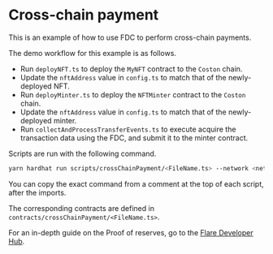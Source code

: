 # Cross-chain payment

This is an example of how to use FDC to perform cross-chain payments.

The demo workflow for this example is as follows.

- Run `deployNFT.ts` to deploy the `MyNFT` contract to the `Coston` chain.
- Update the `nftAddress` value in `config.ts` to match that of the newly-deployed NFT.
- Run `deployMinter.ts` to deploy the `NFTMinter` contract to the `Coston` chain.
- Update the `nftAddress` value in `config.ts` to match that of the newly-deployed minter.
- Run `collectAndProcessTransferEvents.ts` to execute acquire the transaction data using the FDC, and submit it to the minter contract.

Scripts are run with the following command.

```sh
yarn hardhat run scripts/crossChainPayment/<FileName.ts> --network <network>
```

You can copy the exact command from a comment at the top of each script, after the imports.

The corresponding contracts are defined in `contracts/crossChainPayment/<FileName.ts>`.

For an in-depth guide on the Proof of reserves, go to the [Flare Developer Hub](https://dev.flare.network/fdc/guides/hardhat/proof-of-reserves).

<!-- Auto-update: 2025-10-06T14:35:21.239919 -->
